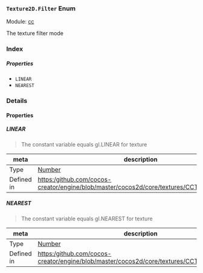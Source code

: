 ### `Texture2D.Filter` Enum



Module: [cc](../modules/cc.md)




The texture filter mode

### Index

##### Properties

  - `LINEAR`
  - `NEAREST`

### Details

#### Properties


##### LINEAR

> The constant variable equals gl.LINEAR for texture

| meta | description |
|------|-------------|
| Type | <a href="https://developer.mozilla.org/en/JavaScript/Reference/Global_Objects/Number" class="crosslink external" target="_blank">Number</a> |
| Defined in | [https:/github.com/cocos-creator/engine/blob/master/cocos2d/core/textures/CCTexture2D.js:171](https:/github.com/cocos-creator/engine/blob/master/cocos2d/core/textures/CCTexture2D.js#L171) |



##### NEAREST

> The constant variable equals gl.NEAREST for texture

| meta | description |
|------|-------------|
| Type | <a href="https://developer.mozilla.org/en/JavaScript/Reference/Global_Objects/Number" class="crosslink external" target="_blank">Number</a> |
| Defined in | [https:/github.com/cocos-creator/engine/blob/master/cocos2d/core/textures/CCTexture2D.js:178](https:/github.com/cocos-creator/engine/blob/master/cocos2d/core/textures/CCTexture2D.js#L178) |


